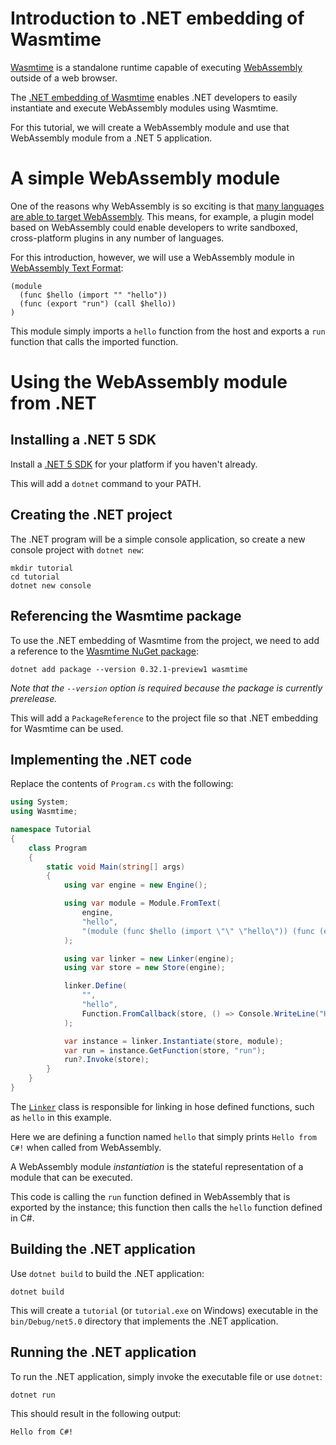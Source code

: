 # Introduction to .NET embedding of Wasmtime

[Wasmtime](https://github.com/bytecodealliance/wasmtime) is a standalone runtime capable of executing [WebAssembly](https://webassembly.org/) outside of a web browser.

The [.NET embedding of Wasmtime](https://github.com/bytecodealliance/wasmtime-dotnet) enables .NET developers to easily instantiate and execute WebAssembly modules using Wasmtime.

For this tutorial, we will create a WebAssembly module and use that WebAssembly module from a .NET 5 application.

# A simple WebAssembly module

One of the reasons why WebAssembly is so exciting is that [many languages are able to target WebAssembly](https://github.com/appcypher/awesome-wasm-langs).  This means, for example, a plugin model based on WebAssembly could enable developers to write sandboxed, cross-platform plugins in any number of languages.

For this introduction, however, we will use a  WebAssembly module in [WebAssembly Text Format](https://developer.mozilla.org/en-US/docs/WebAssembly/Understanding_the_text_format):

```text
(module
  (func $hello (import "" "hello"))
  (func (export "run") (call $hello))
)
```

This module simply imports a `hello` function from the host and exports a `run` function that calls the imported function.

# Using the WebAssembly module from .NET

## Installing a .NET 5 SDK

Install a [.NET 5 SDK](https://dotnet.microsoft.com/download/dotnet/5.0) for your platform if you haven't already.

This will add a `dotnet` command to your PATH.

## Creating the .NET project

The .NET program will be a simple console application, so create a new console project with `dotnet new`:

```text
mkdir tutorial
cd tutorial
dotnet new console
```

## Referencing the Wasmtime package

To use the .NET embedding of Wasmtime from the project, we need to add a reference to the [Wasmtime NuGet package](https://www.nuget.org/packages/Wasmtime):

```text
dotnet add package --version 0.32.1-preview1 wasmtime
```

_Note that the `--version` option is required because the package is currently prerelease._

This will add a `PackageReference` to the project file so that .NET embedding for Wasmtime can be used.

## Implementing the .NET code

Replace the contents of `Program.cs` with the following:

```c#
using System;
using Wasmtime;

namespace Tutorial
{
    class Program
    {
        static void Main(string[] args)
        {
            using var engine = new Engine();

            using var module = Module.FromText(
                engine,
                "hello",
                "(module (func $hello (import \"\" \"hello\")) (func (export \"run\") (call $hello)))"
            );

            using var linker = new Linker(engine);
            using var store = new Store(engine);

            linker.Define(
                "",
                "hello",
                Function.FromCallback(store, () => Console.WriteLine("Hello from C#!"))
            );

            var instance = linker.Instantiate(store, module);
            var run = instance.GetFunction(store, "run");
            run?.Invoke(store);
        }
    }
}
```

The [`Linker`](https://bytecodealliance.github.io/wasmtime-dotnet/api/Wasmtime.Linker.html) class is responsible for linking in hose defined functions, such as `hello` in this example.

Here we are defining a function named `hello` that simply prints `Hello from C#!` when called from WebAssembly.

A WebAssembly module _instantiation_ is the stateful representation of a module that can be executed.

This code is calling the `run` function defined in WebAssembly that is exported by the instance; this function then calls the `hello` function defined in C#.

## Building the .NET application

Use `dotnet build` to build the .NET application:

```text
dotnet build
```

This will create a `tutorial` (or `tutorial.exe` on Windows) executable in the `bin/Debug/net5.0` directory that implements the .NET application.

## Running the .NET application
 
To run the .NET application, simply invoke the executable file or use `dotnet`:

```text
dotnet run
```

This should result in the following output:

```text
Hello from C#!
```
